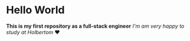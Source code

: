 # Hello World
__This is my first repository as a full-stack engineer__
_I'm am very happy to study at Holbertom_ ♥
